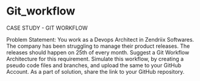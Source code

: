 # Git_workflow

CASE STUDY - GIT WORKFLOW

Problem Statement:
You work as a Devops Architect in Zendriix Softwares. The company has been struggling to
manage their product releases. The releases should happen on 25th of every month. Suggest a
Git Workflow Architecture for this requirement.
Simulate this workflow, by creating a pseudo code files and branches, and upload the same to
your GitHub Account.
As a part of solution, share the link to your GitHub repository.
